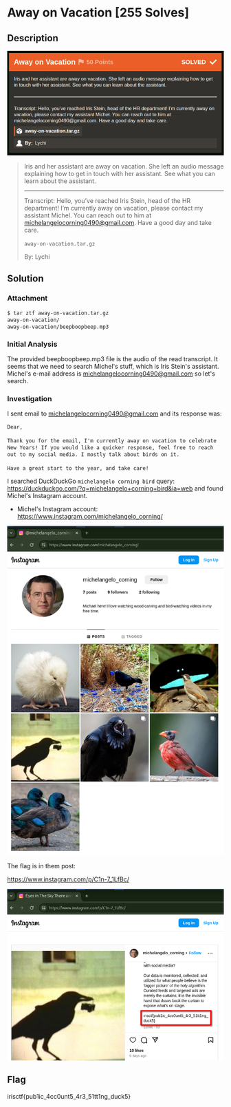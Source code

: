 # Away on Vacation [255 Solves]

## Description

![chal.png](img/chal.png)

> Iris and her assistant are away on vacation. She left an audio message explaining how to get in touch with her assistant. See what you can learn about the assistant.
>
> ---
>
> Transcript: Hello, you’ve reached Iris Stein, head of the HR department! I’m currently away on vacation, please contact my assistant Michel. You can reach out to him at <michelangelocorning0490@gmail.com>. Have a good day and take care.
>
> `away-on-vacation.tar.gz`
>
> By: Lychi

## Solution

### Attachment

```console
$ tar ztf away-on-vacation.tar.gz
away-on-vacation/
away-on-vacation/beepboopbeep.mp3
```

### Initial Analysis

The provided beepboopbeep.mp3 file is the audio of the read transcript.
It seems that we need to search Michel's stuff, which is Iris Stein's assistant.
Michel's e-mail address is <michelangelocorning0490@gmail.com> so let's search.

### Investigation

I sent email to <michelangelocorning0490@gmail.com> and its response was:

```text
Dear,

Thank you for the email, I'm currently away on vacation to celebrate New Years! If you would like a quicker response, feel free to reach out to my social media. I mostly talk about birds on it. 

Have a great start to the year, and take care!
```

I searched DuckDuckGo `michelangelo corning bird` query: <https://duckduckgo.com/?q=michelangelo+corning+bird&ia=web> and found Michel's Instagram account.

- Michel's Instagram account: <https://www.instagram.com/michelangelo_corning/>

![michel_instagram.png](img/michel_instagram.png)

The flag is in them post:

<https://www.instagram.com/p/C1n-7_1LfBc/>

![flag.png](img/flag.png)

## Flag

irisctf{pub1ic_4cc0unt5_4r3_51tt1ng_duck5}
